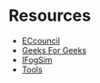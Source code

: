 # Resources
- [ECcouncil](https://www.eccouncil.org/cybersecurity-exchange/ethical-hacking/fog-computing-everything-to-know)
- [Geeks For Geeks](https://www.geeksforgeeks.org/fog-computing/)
- [IFogSim](https://github.com/Cloudslab/iFogSim)
- [Tools](https://www.sciencedirect.com/science/article/pii/S1569190X19301601)
